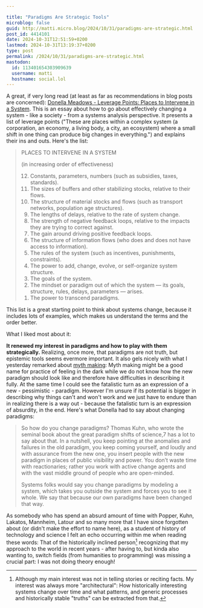 ```yaml
---

title: "Paradigms Are Strategic Tools"
microblog: false
guid: http://matti.micro.blog/2024/10/31/paradigms-are-strategic.html
post_id: 4414101
date: 2024-10-31T12:51:59+0200
lastmod: 2024-10-31T13:19:37+0200
type: post
permalink: /2024/10/31/paradigms-are-strategic.html
mastodon:
  id: 113401654303909639
  username: matti
  hostname: social.lol
---
```

A great, if very long read (at least as far as recommendations in blog posts are concerned): [Donella Meadows - Leverage Points: Places to Intervene in a System](https://donellameadows.org/archives/leverage-points-places-to-intervene-in-a-system/). This is an essay about how to go about effectively changing a system  - like a society - from a systems analysis perspective. It presents a list of leverage points ("These are places within a complex system (a corporation, an economy, a living body, a city, an ecosystem) where a small shift in one thing can produce big changes in everything.") and explains their ins and outs. Here's the list:

<blockquote>
PLACES TO INTERVENE IN A SYSTEM

(in increasing order of effectiveness)

<ol reversed>
  <li>Constants, parameters, numbers (such as subsidies, taxes, standards).</li>
  <li>The sizes of buffers and other stabilizing stocks, relative to their flows.</li>
  <li>The structure of material stocks and flows (such as transport networks, population age structures).</li>
  <li>The lengths of delays, relative to the rate of system change.</li>
  <li>The strength of negative feedback loops, relative to the impacts they are trying to correct against.</li>
  <li>The gain around driving positive feedback loops.</li>
  <li>The structure of information flows (who does and does not have access to information).</li>
  <li>The rules of the system (such as incentives, punishments, constraints).</li>
  <li>The power to add, change, evolve, or self-organize system structure.</li>
  <li>The goals of the system.</li>
  <li>The mindset or paradigm out of which the system — its goals, structure, rules, delays, parameters — arises.</li>
  <li>The power to transcend paradigms.</li>
</ol>
</blockquote>

This list is a great starting point to think about systems change, because it includes lots of examples, which makes us understand the terms and the order better.

What I liked most about it:

**It renewed my interest in paradigms and how to play with them strategically.** Realizing, once more, that paradigms are not truth, but epistemic tools seems evermore important. It also gels nicely with what I yesterday remarked about [myth making](/2024/10/30/loved-this-one.html): Myth making might be a good name for practice of feeling in the dark while we do not know how the new paradigm should look like and therefore have difficulties in describing it fully. At the same time I could see the fatalistic turn as an expression of a new - pessimistic - paradigm. However I'm unsure if its potential is bigger in describing why things can't and won't work and we just have to endure than in realizing there is a way out - because the fatalistic turn is an expression of absurdity, in the end. Here's what Donella had to say about changing paradigms:

> So how do you change paradigms? Thomas Kuhn, who wrote the seminal book about the great paradigm shifts of science,7 has a lot to say about that. In a nutshell, you keep pointing at the anomalies and failures in the old paradigm, you keep coming yourself, and loudly and with assurance from the new one, you insert people with the new paradigm in places of public visibility and power. You don’t waste time with reactionaries; rather you work with active change agents and with the vast middle ground of people who are open-minded.
>
> Systems folks would say you change paradigms by modeling a system, which takes you outside the system and forces you to see it whole. We say that because our own paradigms have been changed that way.

As somebody who has spend an absurd amount of time with Popper, Kuhn, Lakatos, Mannheim, Latour and so many more that I have since forgotten about (or didn't make the effort to name here), as a student of history of technology and science I felt an echo occurring within me when reading these words: That of the historically inclined person[^1-2024-10-31] recognizing that my approach to the world in recent years - after having to, but kinda also wanting to, switch fields (from humanities to programming) was missing a crucial part: I was not doing theory enough!

[^1-2024-10-31]: Although my main interest was not in telling stories or reciting facts. My interest was always more "architectural": How historically interesting systems change over time and what patterns, and generic processes and historically stable "truths" can be extracted from that.
